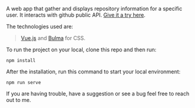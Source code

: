 A web app that gather and displays repository information for a specific user. It interacts with github public API. [Give it a try here](https://compassionate-engelbart-8bbbb9.netlify.com/).

The technologies used are:  
>[Vue.js](https://vuejs.org/) and 
>[Bulma](https://bulma.io/) for CSS.  

To run the project on your local, clone this repo and then run:  
```
npm install
```
After the installation, 
run this command to start your local environment: 
```
npm run serve
```
If you are having trouble, have a suggestion or see a bug feel free to reach out to me. 
